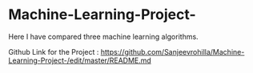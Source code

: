 # Machine-Learning-Project-
Here I have compared three machine learning algorithms.

Github Link for the Project : https://github.com/Sanjeevrohilla/Machine-Learning-Project-/edit/master/README.md
